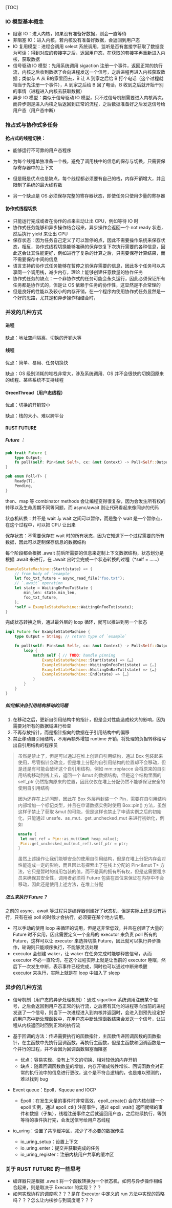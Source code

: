 [TOC]

### IO 模型基本概念

- 阻塞 IO：进入内核，如果没有准备好数据，则会一直等待
- 非阻塞 IO：进入内核，若内核没有准备好数据，会返回到用户态
- IO 复用模型：进程会调用 select 系统调用，监听是否有套接字获取了数据变为可读；得到对应的套接字之后，返回用户态，在获取的套接字再重新进入内核，获取数据
- 信号驱动 IO 模型：先用系统调用 sigaction 注册一个事件，返回正常的执行流，内核之后收到数据了会向进程发送一个信号，之后进程再进入内核获取数据；类似与 A 从 B的家里回去，B 让 A 到家之后给 B 打个电话（这个过程就相当于先注册一个事件），A 到家之后给 B 回了电话，B 收到之后就开始干别的事情（进程进入内核去获取数据）
- 异步 IO 模型：类似于信号驱动 IO 模型，只不过信号机制需要进入内核两次，而异步则是进入内核之后返回到正常的流程，之后数据准备好之后发送信号给用户态（用户态中断）



### 抢占式与协作式多任务

#### 抢占式的线程切换：

- 能够运行不可靠的用户态程序

- 为每个线程单独准备一个栈，避免了调用栈中的信息的保存与切换，只需要保存寄存器中的上下文
- 但是既是优点也是缺点，每个线程都必须要有自己的栈，内存开销增大，并且限制了系统的最大线程数
- 另一个缺点是 OS 必须保存完整的寄存器状态，即使任务只使用少量的寄存器

#### 协作式线程切换

- 只能运行完成或者在协作的点来主动让出 CPU，例如等待 IO 时
- 协作式任务能够和异步操作结合起来，异步操作会返回一个 not ready 状态，然后执行 yield 来让出 CPU
- 保存状态：因为任务自己定义了可以暂停的点，因此不需要操作系统来保存状态，相反，协作式线程切换能够准确的保存恢复下次执行需要的各种信息，因此这会让其性能更好，例如进行了复杂的计算之后，只需要保存计算结果，而不需要保存中间的信息
- 语言支持的协作式任务能够在暂停之前保存需要的信息，因此多个任务可以共享同一个调用栈，减少内存，理论上能够创建任意数量的协作任务
- 协作式任务的缺点：一个非协作式的任务可能会永久运行，因此必须保证所有任务都是协作式的，但是让 OS 依赖于任务的协作性，这显然是不合常理的
- 但是良好的性能以及较小的内存开销，在一个程序内使用协作式任务显然是一个好的思路，尤其是和异步操作相结合时，



### 并发的几种方式

#### 进程

缺点：地址空间隔离、切换的开销大等

#### 线程

优点：简单、易用、任务切换快

缺点：OS 级别消耗的堆栈非常大，涉及系统调用、OS 并不会很快的切换回原来的线程、某些系统不支持线程

#### GreenThread（用户态线程）

优点：切换的开销较小

缺点：栈的大小、难以跨平台

#### RUST FUTURE

##### Future ：

```rust
pub trait Future {
    type Output;
    fn poll(self: Pin<&mut Self>, cx: &mut Context) -> Poll<Self::Output>;
}

pub enum Poll<T> {
    Ready(T),
    Pending,
}
```

then、map 等 combinator methods 会让编程变得很复杂，因为会发生所有权的转移以及生命周期不同等问题，而 async/await 则让代码看起来像同步的代码

状态机转换：并不是 wait 与 wait 之间可以暂停，而是整个 wait 是一个暂停点，在这个过程中，可以把 CPU 让出来

保存状态：不需要保存在 wait 时的所有状态，因为它知道下一个过程需要的所有数据，因此可以定制保存信息的数据结构

每个阶段都会根据 .await 前后所需要的信息来定制上下文数据结构，状态划分是根据 .await 来进行，在 .await 出时会完成一个状态转换的过程（*self = ......）

```rust
ExampleStateMachine::Start(state) => {
    // from body of `example`
    let foo_txt_future = async_read_file("foo.txt");
    // `.await` operation
    let state = WaitingOnFooTxtState {
        min_len: state.min_len,
        foo_txt_future,
    };
    *self = ExampleStateMachine::WaitingOnFooTxt(state);
}
```

完成状态转换之后，通过最外层的 loop 循环，就可以推进到另一个状态

```rust
impl Future for ExampleStateMachine {
    type Output = String; // return type of `example`

    fn poll(self: Pin<&mut Self>, cx: &mut Context) -> Poll<Self::Output> {
        loop {
            match self { // TODO: handle pinning
                ExampleStateMachine::Start(state) => {…}
                ExampleStateMachine::WaitingOnFooTxt(state) => {…}
                ExampleStateMachine::WaitingOnBarTxt(state) => {…}
                ExampleStateMachine::End(state) => {…}
            }
        }
    }
}
```

##### 如何解决自引用结构移动的问题

1. 在移动之后，更新自引用结构中的指针，但是会对性能造成较大的影响，因为需要对所有的数据域进行检查
2. 不再存放指针，而是指针指向的数据在子引用结构中的偏移
3. 禁止移动自引用结构，不用再额外增加 runtime 开销，将处理的负担转移给写出自引用结构的程序员

> 虽然是禁止了，但是可以通过在堆上创建自引用结构，通过 Box 包装起来使用，尽管指针会改变，但是堆上分配的自引用结构的位置却不会移动，但是还是有可能会破坏这个自引用结构，例如 mm::replacce 会将原来的自引用结构移动到栈上去，返回一个 &mut 的数据结构，但是这个结构里面的 self_ptr 仍然指向原来的位置，因此仅仅在堆上分配仍然不能够保证安全的使用自引用结构
>
> 因为还存在上述问题，因此在 Box 外层再封装一个 Pin，需要在自引用结构内部增加一个标记类型，并且在申请数据实例时使用 Box::pin() 方法，虽然这样子禁止了获取 &mut 的可能，但是这样也禁止了申请实例之后的初始化，只能通过 unsafe、as_mut、get_unchecked_mut 来进行初始化，例如
>
> ```rust
> unsafe {
>  let mut_ref = Pin::as_mut(&mut heap_value);
>  Pin::get_unchecked_mut(mut_ref).self_ptr = ptr;
> }
> ```
>
> 虽然上述操作让我们能够安全的使用自引用结构，但是在堆上分配内存会对性能造成一定的影响，而且因此有探索出了在栈上分配的 Pin<&mut T> 方法，它只是暂时的借用包装的值，而不是真的拥有所有权，但是这需要程序员来确保其安全性，调用者必须将 Future 包装在首位来保证在内存中不会移动，因此还是使用上述方法，在堆上分配

##### 怎么来执行 Future？

之前的 async、await 等过程只是编译器创建好了状态机，但是实际上还是没有运行，只有在被 poll 的时候才会执行，必须要在某个地方调用。

- 可以手动的使用 loop 来循环的调用，但是这非常低效，并且在创建了大量的 Future 时不实用，因此需要定义一个全局的 executor 来负责 poll 所有的 Future，这样可以让 executor 来选择切换 Future，因此就可以执行异步操作，轮询则只能顺序执行，不能够灵活处理
- executor 会创建 waker，让 waker 在任务完成时能够释放信号，从而 executor 不必一直轮询，在这个过程实际上就是让当前的 executor 睡眠，然后下一次发生中断，表示事件已经完成，同时也可以通过中断来唤醒 executor 来执行，实际上就是在 loop 中加入了 sleep



### 异步的几种方法

- 信号机制（用户态的异步处理机制）：通过 sigaction 系统调用注册某个信号，之后会返回到用户态正常的执行流，之后若有其他的进程等向当前的进程发送了一个信号，则当下一次进程进入到内核并返回时，会进入到预先设定好的用户态中断处理函数中，在用户态中断处理函数结束会发送一个信号，让进程从内核返回时回到正常的执行流

- 基于回调的方法：传递需要执行的函数指针，主函数传递回调函数的函数指针，在主函数中先执行回调函数，再执行主函数，但是主函数和回调函数是一个并行的过程，并不会因为回调函数阻塞而阻塞
    - 优点：容易实现、没有上下文的切换、相对较低的内存开销
    - 缺点：随着回调函数数量的增加，内存开销成线性增长、回调函数会对正常的执行流中的信息进行更改，这个是不符合逻辑的，也是难以预测的，难以找到 bug
- Event queue：Epoll，Kqueue and IOCP
    - Epoll：在发生大量的事件时非常高效，epoll_create() 会在内核创建一个 epoll 实例，通过 epoll_ctl() 注册事件，通过 epoll_wait() 返回就绪的事件和数据（子集），线程注册事件之后就返回用户态，之后继续执行，等到等待的事件执行完，会发送信号给用户态线程
- io_uring：设置了共享缓冲区，减少了不必要的数据传递
    - io_uring_setup：设置上下文
    - io_uring_enter：提交并获取完成的任务
    - io_uring_register：注册内核用户共享的缓冲区



### 关于 RUST FUTURE 的一些思考

- 编译器只是根据 .await 将一个函数转换为一个状态机，如何与异步操作相结合起来，则是取决于 Executor 的实现？？？
- 如何实现协程的调度呢？？？是在 Executor 中定义的 run 方法中实现的策略吗？？？怎么让内核参与到调度呢？？？
